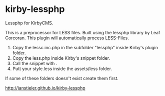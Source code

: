 kirby-lessphp
=============

Lessphp for KirbyCMS.

This is a preprocessor for LESS files.
Built using the lessphp library by Leaf Corcoran.
This plugin will automatically process LESS-Files.


1. Copy the lessc.inc.php in the subfolder "lessphp" inside Kirby's plugin folder.
2. Copy the less.php inside Kirby's snippet folder.
3. Call the snippet with 	<?php snippet('less') ?>.
4. Putt your style.less inside the assets/less folder.

If some of these folders doesn't exist create them first.

http://janstieler.github.io/kirby-lessphp
